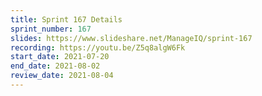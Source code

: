 ```yaml
---
title: Sprint 167 Details
sprint_number: 167
slides: https://www.slideshare.net/ManageIQ/sprint-167
recording: https://youtu.be/Z5q8algW6Fk
start_date: 2021-07-20
end_date: 2021-08-02
review_date: 2021-08-04
---
```

